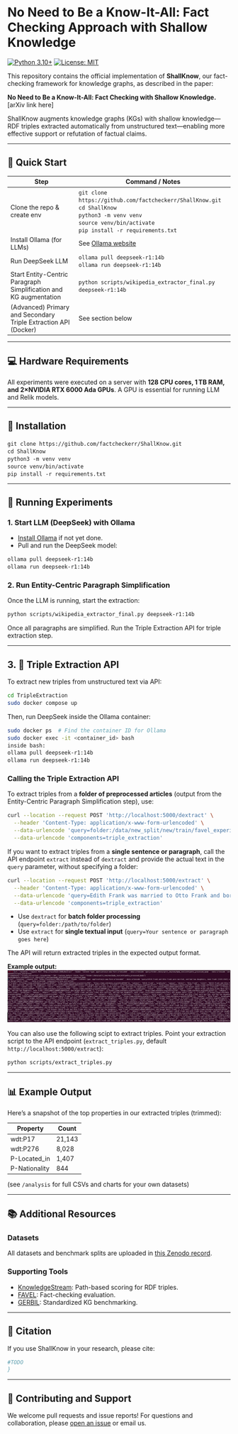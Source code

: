 
# No Need to Be a Know-It-All: Fact Checking Approach with Shallow Knowledge

[![Python 3.10+](https://img.shields.io/badge/python-3.10+-blue.svg)](https://www.python.org)
[![License: MIT](https://img.shields.io/badge/License-MIT-yellow.svg)](LICENSE)

This repository contains the official implementation of **ShallKnow**, our fact-checking framework for knowledge graphs, as described in the paper:

**No Need to Be a Know-It-All: Fact Checking with Shallow Knowledge.** [arXiv link here]

ShallKnow augments knowledge graphs (KGs) with shallow knowledge—RDF triples extracted automatically from unstructured text—enabling more effective support or refutation of factual claims.

---

## 🚀 Quick Start

| **Step**                                | **Command / Notes**                                          |
|------------------------------------------|--------------------------------------------------------------|
| Clone the repo & create env              | `git clone https://github.com/factcheckerr/ShallKnow.git`<br>`cd ShallKnow`<br>`python3 -m venv venv`<br>`source venv/bin/activate`<br>`pip install -r requirements.txt` |
| Install Ollama (for LLMs)                | See [Ollama website](https://ollama.com/download)            |
| Run DeepSeek LLM                         | `ollama pull deepseek-r1:14b`<br>`ollama run deepseek-r1:14b`|
| Start Entity-Centric Paragraph Simplification and KG augmentation     | `python scripts/wikipedia_extractor_final.py deepseek-r1:14b`|
| (Advanced) Primary and Secondary Triple Extraction API (Docker)| See section below                                            |

---

## 💻 Hardware Requirements

All experiments were executed on a server with **128 CPU cores, 1 TB RAM, and 2×NVIDIA RTX 6000 Ada GPUs**. A GPU is essential for running LLM and Relik models.

---

## 🔧 Installation

`git clone https://github.com/factcheckerr/ShallKnow.git`<br>`cd ShallKnow`<br>`python3 -m venv venv`<br>`source venv/bin/activate`<br>`pip install -r requirements.txt` 

---

## 🧪 Running Experiments

### 1. Start LLM (DeepSeek) with Ollama

- [Install Ollama](https://ollama.com/download) if not yet done.
- Pull and run the DeepSeek model:

```bash
ollama pull deepseek-r1:14b
ollama run deepseek-r1:14b
```

### 2. Run Entity-Centric Paragraph Simplification

Once the LLM is running, start the extraction:

```bash
python scripts/wikipedia_extractor_final.py deepseek-r1:14b
```

Once all paragraphs are simplified. Run the Triple Extraction API for triple extraction step.

---

## 3. 🔄 Triple Extraction API 

To extract new triples from unstructured text via API:

```bash
cd TripleExtraction
sudo docker compose up
```

Then, run DeepSeek inside the Ollama container:
```bash
sudo docker ps  # Find the container ID for Ollama
sudo docker exec -it <container_id> bash
inside bash:
ollama pull deepseek-r1:14b
ollama run deepseek-r1:14b
```

### Calling the Triple Extraction API

To extract triples from a **folder of preprocessed articles** (output from the Entity-Centric Paragraph Simplification step), use:

```bash
curl --location --request POST 'http://localhost:5000/dextract' \
  --header 'Content-Type: application/x-www-form-urlencoded' \
  --data-urlencode 'query=folder:/data/new_split/new/train/favel_experiments/favel_experiment/wikipedia_processed_favel_train_correct' \
  --data-urlencode 'components=triple_extraction'
```

If you want to extract triples from a **single sentence or paragraph**, call the API endpoint `extract` instead of `dextract` and provide the actual text in the `query` parameter, without specifying a folder:

```bash
curl --location --request POST 'http://localhost:5000/extract' \
  --header 'Content-Type: application/x-www-form-urlencoded' \
  --data-urlencode 'query=Edith Frank was married to Otto Frank and born in Frankfurt.' \
  --data-urlencode 'components=triple_extraction'
```

- Use `dextract` for **batch folder processing** (`query=folder:/path/to/folder`)
- Use `extract` for **single textual input** (`query=Your sentence or paragraph goes here`)

The API will return extracted triples in the expected output format.


**Example output:**  
![Overview](utils/triples_extraction.png)

You can also use the following scipt to extract triples.
Point your extraction script to the API endpoint (`extract_triples.py`, default `http://localhost:5000/extract`):

```bash
python scripts/extract_triples.py
```

---

## 📊 Example Output

Here’s a snapshot of the top properties in our extracted triples (trimmed):

| Property         | Count    |
|------------------|----------|
| wdt:P17          | 21,143   |
| wdt:P276         | 8,028    |
| P-Located_in     | 1,407    |
| P-Nationality    | 844      |

(see `/analysis` for full CSVs and charts for your own datasets)

---

## 📚 Additional Resources

### Datasets

All datasets and benchmark splits are uploaded in [this Zenodo record](https://zenodo.org/records/15390036).

### Supporting Tools

- [KnowledgeStream](https://github.com/saschaTrippel/knowledgestream): Path-based scoring for RDF triples.
- [FAVEL](https://github.com/dice-group/favel): Fact-checking evaluation.
- [GERBIL](https://gerbil-kbc.aksw.org/gerbil/config): Standardized KG benchmarking.

---

## 📜 Citation

If you use ShallKnow in your research, please cite:

```bibtex
#TODO 
}
```

---

## 🤝 Contributing and Support

We welcome pull requests and issue reports! For questions and collaboration, please [open an issue](https://github.com/factcheckerr/ShallKnow/issues) or email us.
